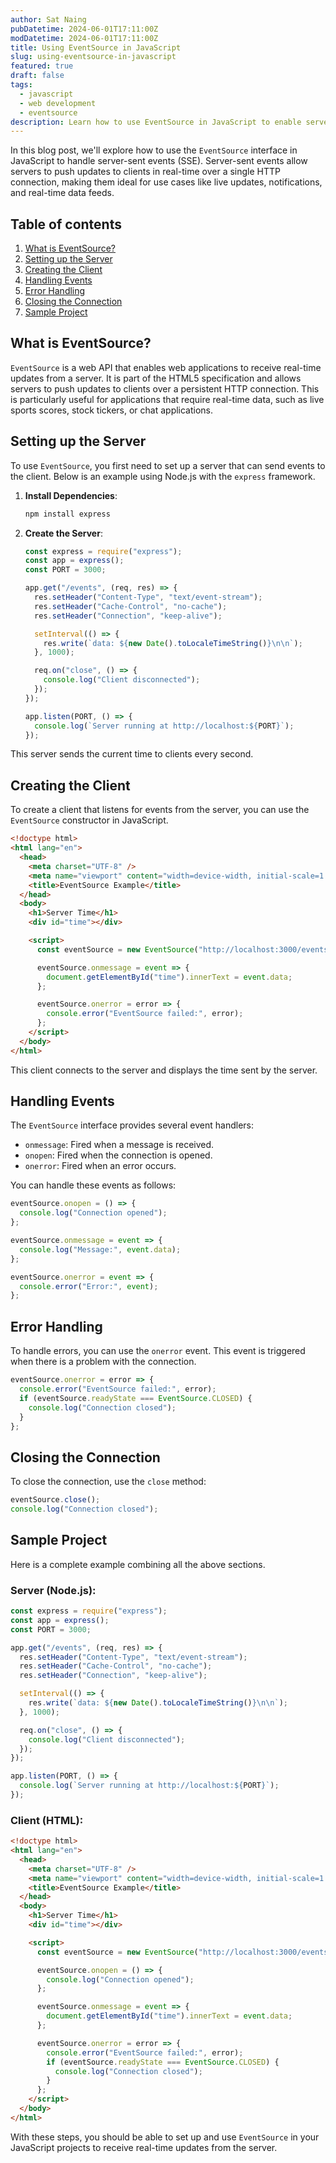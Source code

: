 ```yaml
---
author: Sat Naing
pubDatetime: 2024-06-01T17:11:00Z
modDatetime: 2024-06-01T17:11:00Z
title: Using EventSource in JavaScript
slug: using-eventsource-in-javascript
featured: true
draft: false
tags:
  - javascript
  - web development
  - eventsource
description: Learn how to use EventSource in JavaScript to enable server-sent events in your web applications.
---
```


In this blog post, we'll explore how to use the `EventSource` interface in JavaScript to handle server-sent events (SSE). Server-sent events allow servers to push updates to clients in real-time over a single HTTP connection, making them ideal for use cases like live updates, notifications, and real-time data feeds.

## Table of contents

1. [What is EventSource?](#what-is-eventsource)
2. [Setting up the Server](#setting-up-the-server)
3. [Creating the Client](#creating-the-client)
4. [Handling Events](#handling-events)
5. [Error Handling](#error-handling)
6. [Closing the Connection](#closing-the-connection)
7. [Sample Project](#sample-project)

## What is EventSource?

`EventSource` is a web API that enables web applications to receive real-time updates from a server. It is part of the HTML5 specification and allows servers to push updates to clients over a persistent HTTP connection. This is particularly useful for applications that require real-time data, such as live sports scores, stock tickers, or chat applications.

## Setting up the Server

To use `EventSource`, you first need to set up a server that can send events to the client. Below is an example using Node.js with the `express` framework.

1. **Install Dependencies**:

   ```bash
   npm install express
   ```

2. **Create the Server**:

   ```javascript
   const express = require("express");
   const app = express();
   const PORT = 3000;

   app.get("/events", (req, res) => {
     res.setHeader("Content-Type", "text/event-stream");
     res.setHeader("Cache-Control", "no-cache");
     res.setHeader("Connection", "keep-alive");

     setInterval(() => {
       res.write(`data: ${new Date().toLocaleTimeString()}\n\n`);
     }, 1000);

     req.on("close", () => {
       console.log("Client disconnected");
     });
   });

   app.listen(PORT, () => {
     console.log(`Server running at http://localhost:${PORT}`);
   });
   ```

This server sends the current time to clients every second.

## Creating the Client

To create a client that listens for events from the server, you can use the `EventSource` constructor in JavaScript.

```html
<!doctype html>
<html lang="en">
  <head>
    <meta charset="UTF-8" />
    <meta name="viewport" content="width=device-width, initial-scale=1.0" />
    <title>EventSource Example</title>
  </head>
  <body>
    <h1>Server Time</h1>
    <div id="time"></div>

    <script>
      const eventSource = new EventSource("http://localhost:3000/events");

      eventSource.onmessage = event => {
        document.getElementById("time").innerText = event.data;
      };

      eventSource.onerror = error => {
        console.error("EventSource failed:", error);
      };
    </script>
  </body>
</html>
```

This client connects to the server and displays the time sent by the server.

## Handling Events

The `EventSource` interface provides several event handlers:

- `onmessage`: Fired when a message is received.
- `onopen`: Fired when the connection is opened.
- `onerror`: Fired when an error occurs.

You can handle these events as follows:

```javascript
eventSource.onopen = () => {
  console.log("Connection opened");
};

eventSource.onmessage = event => {
  console.log("Message:", event.data);
};

eventSource.onerror = event => {
  console.error("Error:", event);
};
```

## Error Handling

To handle errors, you can use the `onerror` event. This event is triggered when there is a problem with the connection.

```javascript
eventSource.onerror = error => {
  console.error("EventSource failed:", error);
  if (eventSource.readyState === EventSource.CLOSED) {
    console.log("Connection closed");
  }
};
```

## Closing the Connection

To close the connection, use the `close` method:

```javascript
eventSource.close();
console.log("Connection closed");
```

## Sample Project

Here is a complete example combining all the above sections.

### Server (Node.js):

```javascript
const express = require("express");
const app = express();
const PORT = 3000;

app.get("/events", (req, res) => {
  res.setHeader("Content-Type", "text/event-stream");
  res.setHeader("Cache-Control", "no-cache");
  res.setHeader("Connection", "keep-alive");

  setInterval(() => {
    res.write(`data: ${new Date().toLocaleTimeString()}\n\n`);
  }, 1000);

  req.on("close", () => {
    console.log("Client disconnected");
  });
});

app.listen(PORT, () => {
  console.log(`Server running at http://localhost:${PORT}`);
});
```

### Client (HTML):

```html
<!doctype html>
<html lang="en">
  <head>
    <meta charset="UTF-8" />
    <meta name="viewport" content="width=device-width, initial-scale=1.0" />
    <title>EventSource Example</title>
  </head>
  <body>
    <h1>Server Time</h1>
    <div id="time"></div>

    <script>
      const eventSource = new EventSource("http://localhost:3000/events");

      eventSource.onopen = () => {
        console.log("Connection opened");
      };

      eventSource.onmessage = event => {
        document.getElementById("time").innerText = event.data;
      };

      eventSource.onerror = error => {
        console.error("EventSource failed:", error);
        if (eventSource.readyState === EventSource.CLOSED) {
          console.log("Connection closed");
        }
      };
    </script>
  </body>
</html>
```

With these steps, you should be able to set up and use `EventSource` in your JavaScript projects to receive real-time updates from the server.
